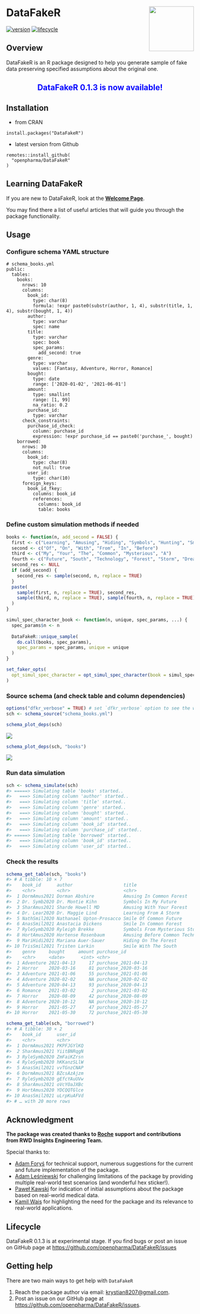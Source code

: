 
# DataFakeR <img src="man/figures/logo.png" align="right" width="120" />

[![version](https://img.shields.io/static/v1.svg?label=github.com&message=v.0.1.3&color=ff69b4)](https://openpharma.github.io/DataFakeR/)
[![lifecycle](https://img.shields.io/badge/lifecycle-experimental-success.svg)](https://lifecycle.r-lib.org/articles/stages.html#experimental)

## Overview

DataFakeR is an R package designed to help you generate sample of fake
data preserving specified assumptions about the original one.

<center>

## <span style="color:blue"> DataFakeR 0.1.3 is now available!</span>

</center>

## Installation

- from CRAN

<!-- -->

    install.packages("DataFakeR")

- latest version from Github

<!-- -->

    remotes::install_github(
      "openpharma/DataFakeR"
    )

## Learning DataFakeR

If you are new to DataFakeR, look at the **[Welcome
Page](https://openpharma.github.io/DataFakeR/articles/main.html)**.

You may find there a list of useful articles that will guide you through
the package functionality.

## Usage

### Configure schema YAML structure

    # schema_books.yml
    public:
      tables:
        books:
          nrows: 10
          columns:
            book_id:
              type: char(8)
              formula: !expr paste0(substr(author, 1, 4), substr(title, 1, 4), substr(bought, 1, 4))
            author:
              type: varchar
              spec: name
            title:
              type: varchar
              spec: book
              spec_params:
                add_second: true
            genre:
              type: varchar
              values: [Fantasy, Adventure, Horror, Romance]
            bought:
              type: date
              range: ['2020-01-02', '2021-06-01']
            amount:
              type: smallint
              range: [1, 99]
              na_ratio: 0.2
            purchase_id:
              type: varchar
          check_constraints:
            purchase_id_check:
              column: purchase_id
              expression: !expr purchase_id == paste0('purchase_', bought)
        borrowed:
          nrows: 30
          columns:
            book_id:
              type: char(8)
              not_null: true
            user_id:
              type: char(10)
          foreign_keys:
            book_id_fkey:
              columns: book_id
              references:
                columns: book_id
                table: books

### Define custom simulation methods if needed

``` r
books <- function(n, add_second = FALSE) {
  first <- c("Learning", "Amusing", "Hiding", "Symbols", "Hunting", "Smile")
  second <- c("Of", "On", "With", "From", "In", "Before")
  third <- c("My", "Your", "The", "Common", "Mysterious", "A")
  fourth <- c("Future", "South", "Technology", "Forest", "Storm", "Dreams")
  second_res <- NULL
  if (add_second) {
    second_res <- sample(second, n, replace = TRUE)
  }
  paste(
    sample(first, n, replace = TRUE), second_res, 
    sample(third, n, replace = TRUE), sample(fourth, n, replace = TRUE)
  )
}

simul_spec_character_book <- function(n, unique, spec_params, ...) {
  spec_params$n <- n
  
  DataFakeR::unique_sample(
    do.call(books, spec_params), 
    spec_params = spec_params, unique = unique
  )
}

set_faker_opts(
  opt_simul_spec_character = opt_simul_spec_character(book = simul_spec_character_book)
)
```

### Source schema (and check table and column dependencies)

``` r
options("dfkr_verbose" = TRUE) # set `dfkr_verbose` option to see the workflow progress
sch <- schema_source("schema_books.yml")
```

``` r
schema_plot_deps(sch)
```

<img src="man/figures/README-tbls_dep-1.png" style="display: block; margin: auto;" />

``` r
schema_plot_deps(sch, "books")
```

<img src="man/figures/README-books_dep-1.png" style="display: block; margin: auto;" />

### Run data simulation

``` r
sch <- schema_simulate(sch)
#> =====> Simulating table 'books' started..
#>   ===> Simulating column 'author' started..
#>   ===> Simulating column 'title' started..
#>   ===> Simulating column 'genre' started..
#>   ===> Simulating column 'bought' started..
#>   ===> Simulating column 'amount' started..
#>   ===> Simulating column 'book_id' started..
#>   ===> Simulating column 'purchase_id' started..
#> =====> Simulating table 'borrowed' started..
#>   ===> Simulating column 'book_id' started..
#>   ===> Simulating column 'user_id' started..
```

### Check the results

``` r
schema_get_table(sch, "books")
#> # A tibble: 10 × 7
#>    book_id      author                   title                           
#>    <chr>        <chr>                    <chr>                           
#>  1 DormAmus2021 Dorman Abshire           Amusing In Common Forest        
#>  2 Dr. Symb2020 Dr. Montie Kihn          Symbols In My Future            
#>  3 SharAmus2021 Sharde Howell MD         Amusing With Your Forest        
#>  4 Dr. Lear2020 Dr. Maggie Lind          Learning From A Storm           
#>  5 NathSmil2020 Nathanael Upton-Prosacco Smile Of Common Future          
#>  6 AnasSmil2021 Anastacia Dickens        Smile In Common Forest          
#>  7 RyleSymb2020 Ryleigh Brekke           Symbols From Mysterious Storm   
#>  8 HortAmus2020 Hortense Rosenbaum       Amusing Before Common Technology
#>  9 MariHidi2021 Mariana Auer-Sauer       Hiding On The Forest            
#> 10 TrisSmil2021 Tristen Larkin           Smile With The South            
#>    genre     bought     amount purchase_id        
#>    <chr>     <date>      <int> <chr>              
#>  1 Adventure 2021-04-13     17 purchase_2021-04-13
#>  2 Horror    2020-03-16     81 purchase_2020-03-16
#>  3 Adventure 2021-01-06     55 purchase_2021-01-06
#>  4 Adventure 2020-02-02     NA purchase_2020-02-02
#>  5 Adventure 2020-04-13     93 purchase_2020-04-13
#>  6 Romance   2021-03-02      2 purchase_2021-03-02
#>  7 Horror    2020-08-09     42 purchase_2020-08-09
#>  8 Adventure 2020-10-12     NA purchase_2020-10-12
#>  9 Horror    2021-05-27     47 purchase_2021-05-27
#> 10 Horror    2021-05-30     72 purchase_2021-05-30
```

``` r
schema_get_table(sch, "borrowed")
#> # A tibble: 30 × 2
#>    book_id      user_id   
#>    <chr>        <chr>     
#>  1 DormAmus2021 PKPFJGYlKQ
#>  2 SharAmus2021 YiitBNRqgN
#>  3 RyleSymb2020 ZmFaiKZrsn
#>  4 RyleSymb2020 hKKanzSLlW
#>  5 AnasSmil2021 vvTGnzCNAP
#>  6 DormAmus2021 BZcsAzAjzm
#>  7 RyleSymb2020 gEfcYAuUVw
#>  8 SharAmus2021 oVcYOaJXBc
#>  9 HortAmus2020 YDCQQTGlce
#> 10 AnasSmil2021 uLrpKuAFVd
#> # … with 20 more rows
```

## Acknowledgment

**The package was created thanks to [Roche](https://www.roche.com/)
support and contributions from RWD Insights Engineering Team.**

Special thanks to:

- [Adam Foryś](mailto:adam.forys@gmail.com) for technical support,
  numerous suggestions for the current and future implementation of the
  package.
- [Adam Leśniewski](mailto:alesniewski123@gmail.com) for challenging
  limitations of the package by providing multiple real-world test
  scenarios (and wonderful hex sticker!).
- [Paweł Kawski](mailto:pawel.kawski@gmail.com) for indication of
  initial assumptions about the package based on real-world medical
  data.
- [Kamil Wais](mailto:kamil.wais@gmail.com) for highlighting the need
  for the package and its relevance to real-world applications.

## Lifecycle

DataFakeR 0.1.3 is at experimental stage. If you find bugs or post an
issue on GitHub page at <https://github.com/openpharma/DataFakeR/issues>

## Getting help

There are two main ways to get help with `DataFakeR`

1.  Reach the package author via email: <krystian8207@gmail.com>.
2.  Post an issue on our GitHub page at
    <https://github.com/openpharma/DataFakeR/issues>.
